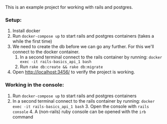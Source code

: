 This is an example project for working with rails and postgres.

### Setup:
1. Install docker
2. Run `docker-compose up` to start rails and postgres containers (takes a while the first time)
3. We need to create the db before we can go any further. For this we'll connect to the docker container. 
	1. In a second terminal connect to the rails container by running: `docker exec -it rails-basics_api_1 bash`
	3. Run `rake db:create && rake db:migrate`
4. Open [http://localhost:3456/](http://localhost:3456/) to verify the project is working.

### Working in the console:
1. Run `docker-compose up` to start rails and postgres containers 
2. In a second terminal connect to the rails container by running: `docker exec -it rails-basics_api_1 bash`
    3. Open the console with `rails console`
    4. A (non-rails) ruby console can be opened with the `irb` command



